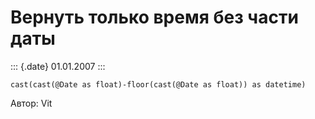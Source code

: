 Вернуть только время без части даты
===================================

::: {.date}
01.01.2007
:::

    cast(cast(@Date as float)-floor(cast(@Date as float)) as datetime)

Автор: Vit
